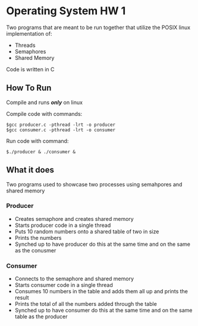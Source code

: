 # Operating System HW 1

Two programs that are meant to be run together that utilize the POSIX linux implementation of:

- Threads
- Semaphores
- Shared Memory

Code is written in C

## How To Run

Compile and runs ***only*** on linux

Compile code with commands:

```console
$gcc producer.c -pthread -lrt -o producer
$gcc consumer.c -pthread -lrt -o consumer
```

Run code with command:

```console
$./producer & ./consumer &
```

## What it does

Two programs used to showcase two processes using semahpores and shared memory

### Producer

- Creates semaphore and creates shared memory
- Starts producer code in a single thread
- Puts 10 random numbers onto a shared table of two in size
- Prints the numbers
- Synched up to have producer do this at the same time and on the same as the conusmer

### Consumer

- Connects to the semaphore and shared memory
- Starts consumer code in a single thread
- Consumes 10 numbers in the table and adds them all up and prints the result
- Prints the total of all the numbers added through the table
- Synched up to have consumer do this at the same time and on the same table as the producer
